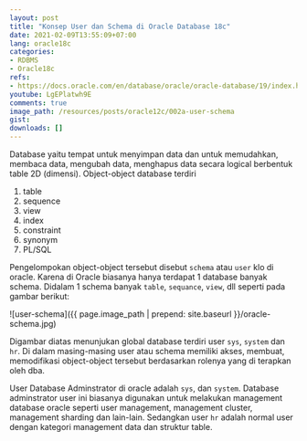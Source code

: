 ```yaml
---
layout: post
title: "Konsep User dan Schema di Oracle Database 18c"
date: 2021-02-09T13:55:09+07:00
lang: oracle18c
categories:
- RDBMS
- Oracle18c
refs: 
- https://docs.oracle.com/en/database/oracle/oracle-database/19/index.html
youtube: LgEPlatwh9E
comments: true
image_path: /resources/posts/oracle12c/002a-user-schema
gist: 
downloads: []
---
```


Database yaitu tempat untuk menyimpan data dan untuk memudahkan, membaca data, mengubah data, menghapus data secara logical berbentuk table 2D (dimensi). Object-object database terdiri

1. table
2. sequence
3. view
4. index
5. constraint
6. synonym
7. PL/SQL

Pengelompokan object-object tersebut disebut `schema` atau `user` klo di oracle. Karena di Oracle biasanya hanya terdapat 1 database banyak schema. Didalam 1 schema banyak `table`, `sequance`, `view`, dll seperti pada gambar berikut:

![user-schema]({{ page.image_path | prepend: site.baseurl }}/oracle-schema.jpg)

Digambar diatas menunjukan global database terdiri user `sys`, `system` dan `hr`. Di dalam masing-masing user atau schema memiliki  akses, membuat, memodifikasi object-object tersebut berdasarkan rolenya yang di terapkan oleh dba.

User Database Adminstrator di oracle adalah `sys`, dan `system`. Database adminstrator user ini biasanya digunakan untuk melakukan management database oracle seperti user management, management cluster, management sharding dan lain-lain. Sedangkan user `hr` adalah normal user dengan kategori management data dan struktur table.
